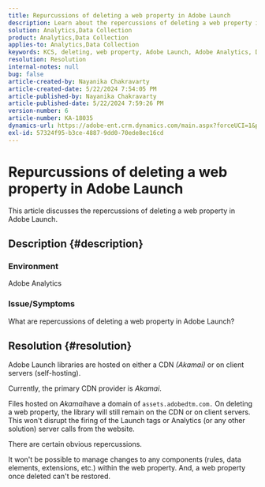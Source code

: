 ```yaml
---
title: Repurcussions of deleting a web property in Adobe Launch
description: Learn about the repercussions of deleting a web property in Adobe Launch.
solution: Analytics,Data Collection
product: Analytics,Data Collection
applies-to: Analytics,Data Collection
keywords: KCS, deleting, web property, Adobe Launch, Adobe Analytics, Data Collection, FAQ
resolution: Resolution
internal-notes: null
bug: false
article-created-by: Nayanika Chakravarty
article-created-date: 5/22/2024 7:54:05 PM
article-published-by: Nayanika Chakravarty
article-published-date: 5/22/2024 7:59:26 PM
version-number: 6
article-number: KA-18035
dynamics-url: https://adobe-ent.crm.dynamics.com/main.aspx?forceUCI=1&pagetype=entityrecord&etn=knowledgearticle&id=f3389008-7518-ef11-9f8a-6045bd026dc7
exl-id: 57324f95-b3ce-4887-9dd0-70ede8ec16cd
---
```

# Repurcussions of deleting a web property in Adobe Launch


This article discusses the repercussions of deleting a web property in Adobe Launch.

## Description {#description}


### <b>Environment</b>

Adobe Analytics

### <b>Issue/Symptoms</b>

What are repercussions of deleting a web property in Adobe Launch?


## Resolution {#resolution}


Adobe Launch libraries are hosted on either a CDN *(Akamai)* or on client servers (self-hosting).

Currently, the primary CDN provider is *Akamai*.

Files hosted on *Akamai*have a domain of `assets.adobedtm.com.` On deleting a web property, the library will still remain on the CDN or on client servers. This won't disrupt the firing of the Launch tags or Analytics (or any other solution) server calls from the website.

There are certain obvious repercussions.

It won't be possible to manage changes to any components (rules, data elements, extensions, etc.) within the web property. And, a web property once deleted can't be restored.
